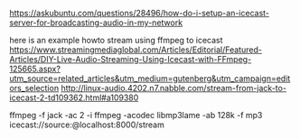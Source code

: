 
https://askubuntu.com/questions/28496/how-do-i-setup-an-icecast-server-for-broadcasting-audio-in-my-network

here is an example howto stream using ffmpeg to icecast
https://www.streamingmediaglobal.com/Articles/Editorial/Featured-Articles/DIY-Live-Audio-Streaming-Using-Icecast-with-FFmpeg-125665.aspx?utm_source=related_articles&utm_medium=gutenberg&utm_campaign=editors_selection
http://linux-audio.4202.n7.nabble.com/stream-from-jack-to-icecast-2-td109362.html#a109380


ffmpeg -f jack -ac 2 -i ffmpeg -acodec libmp3lame -ab 128k -f mp3 icecast://source:<password>@localhost:8000/stream